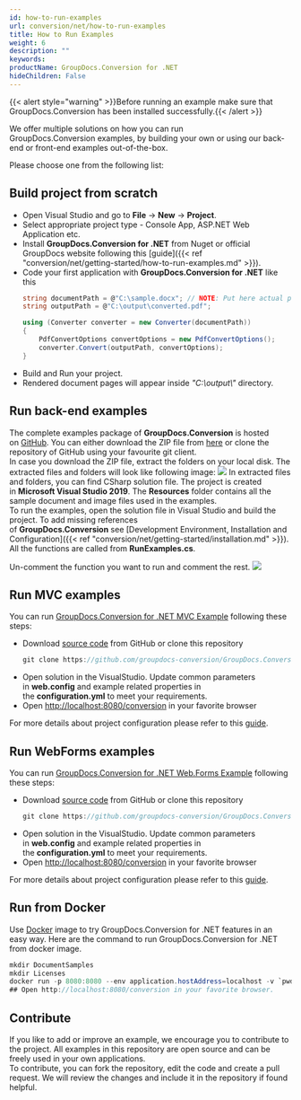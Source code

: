 ```yaml
---
id: how-to-run-examples
url: conversion/net/how-to-run-examples
title: How to Run Examples
weight: 6
description: ""
keywords: 
productName: GroupDocs.Conversion for .NET
hideChildren: False
---
```

{{< alert style="warning" >}}Before running an example make sure that GroupDocs.Conversion has been installed successfully.{{< /alert >}}

We offer multiple solutions on how you can run GroupDocs.Conversion examples, by building your own or using our back-end or front-end examples out-of-the-box.

Please choose one from the following list:


## Build project from scratch

*   Open Visual Studio and go to **File** -> **New** -> **Project**.
*   Select appropriate project type - Console App, ASP.NET Web Application etc.
*   Install **GroupDocs.Conversion for .NET** from Nuget or official GroupDocs website following this [guide]({{< ref "conversion/net/getting-started/how-to-run-examples.md" >}}).
*   Code your first application with **GroupDocs.Conversion for .NET** like this
    ```csharp
    string documentPath = @"C:\sample.docx"; // NOTE: Put here actual path for your document
    string outputPath = @"C:\output\converted.pdf";
    
    using (Converter converter = new Converter(documentPath))
    {
    	PdfConvertOptions convertOptions = new PdfConvertOptions();
        converter.Convert(outputPath, convertOptions);
    }
    ```
*   Build and Run your project. 
*   Rendered document pages will appear inside *"C:\\output\\"* directory.

## Run back-end examples

The complete examples package of **GroupDocs.Conversion** is hosted on [GitHub](https://github.com/groupdocs-conversion/GroupDocs.Conversion-for-.NET). You can either download the ZIP file from [here](https://github.com/groupdocs-conversion/GroupDocs.Conversion-for-.NET/archive/master.zip) or clone the repository of GitHub using your favourite git client.  
In case you download the ZIP file, extract the folders on your local disk. The extracted files and folders will look like following image:
![](conversion/net/images/how-to-run-examples.png)
In extracted files and folders, you can find CSharp solution file. The project is created in **Microsoft Visual Studio 2019**. The **Resources** folder contains all the sample document and image files used in the examples.  
To run the examples, open the solution file in Visual Studio and build the project. To add missing references of **GroupDocs.Conversion** see [Development Environment, Installation and Configuration]({{< ref "conversion/net/getting-started/installation.md" >}}). All the functions are called from **RunExamples.cs**.   

Un-comment the function you want to run and comment the rest.
![](conversion/net/images/how-to-run-examples_1.png)

## Run MVC examples

You can run [GroupDocs.Conversion for .NET MVC Example](https://github.com/groupdocs-conversion/GroupDocs.Conversion-for-.NET-MVC) following these steps:
*   Download [source code](https://github.com/groupdocs-conversion/GroupDocs.Conversion-for-.NET-MVC/archive/master.zip) from GitHub or clone this repository
    ```csharp
    git clone https://github.com/groupdocs-conversion/GroupDocs.Conversion-for-.NET-MVC
    ```
*   Open solution in the VisualStudio. Update common parameters in **web.config** and example related properties in the **configuration.yml** to meet your requirements.
*   Open [http://localhost:8080/conversion](http://localhost:8080/conversion) in your favorite browser

For more details about project configuration please refer to this [guide](https://github.com/groupdocs-conversion/GroupDocs.Conversion-for-.NET-MVC#configuration).

## Run WebForms examples

You can run [GroupDocs.Conversion for .NET Web.Forms Example](https://github.com/groupdocs-conversion/GroupDocs.Conversion-for-.NET-WebForms) following these steps:
*   Download [source code](https://github.com/groupdocs-conversion/GroupDocs.Conversion-for-.NET-WebForms/archive/master.zip) from GitHub or clone this repository
    ```csharp
    git clone https://github.com/groupdocs-conversion/GroupDocs.Conversion-for-.NET-WebForms
    ```
*   Open solution in the VisualStudio. Update common parameters in **web.config** and example related properties in the **configuration.yml** to meet your requirements.
*   Open [http://localhost:8080/conversion](http://localhost:8080/conversion) in your favorite browser

For more details about project configuration please refer to this [guide](https://github.com/groupdocs-conversion/GroupDocs.Conversion-for-.NET-WebForms#configuration).

## Run from Docker

Use [Docker](https://www.docker.com/) image to try GroupDocs.Conversion for .NET features in an easy way. Here are the command to run GroupDocs.Conversion for .NET from docker image.

```csharp
mkdir DocumentSamples
mkdir Licenses
docker run -p 8080:8080 --env application.hostAddress=localhost -v `pwd`/DocumentSamples:/home/groupdocs/app/DocumentSamples -v `pwd`/Licenses:/home/groupdocs/app/Licenses groupdocs/conversion
## Open http://localhost:8080/conversion in your favorite browser.
```

## Contribute

If you like to add or improve an example, we encourage you to contribute to the project. All examples in this repository are open source and can be freely used in your own applications.  
To contribute, you can fork the repository, edit the code and create a pull request. We will review the changes and include it in the repository if found helpful.
